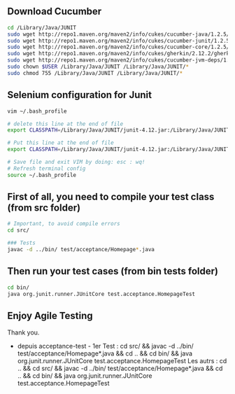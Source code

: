## Download Cucumber

```sh
cd /Library/Java/JUNIT
sudo wget http://repo1.maven.org/maven2/info/cukes/cucumber-java/1.2.5/cucumber-java-1.2.5.jar
sudo wget http://repo1.maven.org/maven2/info/cukes/cucumber-junit/1.2.5/cucumber-junit-1.2.5.jar
sudo wget http://repo1.maven.org/maven2/info/cukes/cucumber-core/1.2.5/cucumber-core-1.2.5.jar
sudo wget http://repo1.maven.org/maven2/info/cukes/gherkin/2.12.2/gherkin-2.12.2.jar
sudo wget http://repo1.maven.org/maven2/info/cukes/cucumber-jvm-deps/1.0.5/cucumber-jvm-deps-1.0.5.jar
sudo chown $USER /Library/Java/JUNIT /Library/Java/JUNIT/*
sudo chmod 755 /Library/Java/JUNIT /Library/Java/JUNIT/*
```

## Selenium configuration for Junit

```sh
vim ~/.bash_profile

# delete this line at the end of file
export CLASSPATH=/Library/Java/JUNIT/junit-4.12.jar:/Library/Java/JUNIT/hamcrest-all-1.3.jar:/Library/Java/JUNIT/chromedriver:/Library/Java/JUNIT/client-combined-3.8.1.jar:/Library/Java/JUNIT/client-combined-3.8.1-sources.jar:/Library/Java/JUNIT/selenium-server-standalone-3.8.1.jar:.

# Put this line at the end of file
export CLASSPATH=/Library/Java/JUNIT/junit-4.12.jar:/Library/Java/JUNIT/hamcrest-all-1.3.jar:/Library/Java/JUNIT/chromedriver:/Library/Java/JUNIT/client-combined-3.8.1.jar:/Library/Java/JUNIT/client-combined-3.8.1-sources.jar:/Library/Java/JUNIT/selenium-server-standalone-3.8.1.jar:/Library/Java/JUNIT/cucumber-java-1.2.5.jar:/Library/Java/JUNIT/cucumber-junit-1.2.5.jar:/Library/Java/JUNIT/cucumber-core-1.2.5.jar:/Library/Java/JUNIT/gherkin-2.12.2.jar:/Library/Java/JUNIT/cucumber-jvm-deps-1.0.5.jar:.

# Save file and exit VIM by doing: esc : wq!
# Refresh terminal config
source ~/.bash_profile
```

## First of all, you need to compile your test class (from src folder)

```sh
# Important, to avoid compile errors
cd src/

### Tests
javac -d ../bin/ test/acceptance/Homepage*.java

```

## Then run your test cases (from bin tests folder)

```sh
cd bin/
java org.junit.runner.JUnitCore test.acceptance.HomepageTest
```

## Enjoy Agile Testing

Thank you.

- depuis acceptance-test -
1er Test :
cd src/ && javac -d ../bin/ test/acceptance/Homepage*.java && cd .. && cd bin/ && java org.junit.runner.JUnitCore test.acceptance.HomepageTest
Les autrs : 
cd .. && cd src/ && javac -d ../bin/ test/acceptance/Homepage*.java && cd .. && cd bin/ && java org.junit.runner.JUnitCore test.acceptance.HomepageTest
